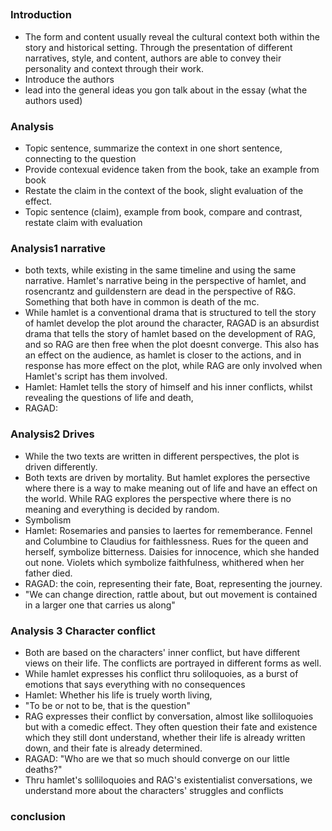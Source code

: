 ## 
### Introduction
- The form and content usually reveal the cultural context both within the story and historical setting. Through the presentation of different narratives, style, and content, authors are able to convey their personality and context through their work. 
- Introduce the authors
- lead into the general ideas you gon talk about in the essay (what the authors used)


### Analysis
- Topic sentence, summarize the context in one short sentence, connecting to the question
- Provide contexual evidence taken from the book, take an example from book
- Restate the claim in the context of the book, slight evaluation of the effect.
- Topic sentence (claim), example from book, compare and contrast, restate claim with evaluation


### Analysis1 narrative
- both texts, while existing in the same timeline and using the same narrative. Hamlet's narrative being in the perspective of hamlet, and rosencrantz and guildenstern are dead in the perspective of R&G. Something that both have in common is death of the mc.
- While hamlet is a conventional drama that is structured to tell the story of hamlet develop the plot around the character, RAGAD is an absurdist drama that tells the story of hamlet based on the development of RAG, and so RAG are then free when the plot doesnt converge. This also has an effect on the audience, as hamlet is closer to the actions, and in response has more effect on the plot, while RAG are only involved when Hamlet's script has them involved.
- Hamlet: Hamlet tells the story of himself and his inner conflicts, whilst revealing the questions of life and death, 
- RAGAD: 

### Analysis2 Drives
- While the two texts are written in different perspectives, the plot is driven differently. 
- Both texts are driven by mortality. But hamlet explores the persective where there is a way to make meaning out of life and have an effect on the world. While RAG explores the perspective where there is no meaning and everything is decided by random.
- Symbolism
- Hamlet: Rosemaries and pansies to laertes for rememberance. Fennel and Columbine to Claudius for faithlessness. Rues for the queen and herself, symbolize bitterness. Daisies for innocence, which she handed out none. Violets which symbolize faithfulness, whithered when her father died.
- RAGAD: the coin, representing their fate, Boat, representing the journey.
- "We can change direction, rattle about, but out movement is contained in a larger one that carries us along"

### Analysis 3 Character conflict
- Both are based on the characters' inner conflict, but have different views on their life. The conflicts are portrayed in different forms as well.
- While hamlet expresses his conflict thru soliloquoies, as a burst of emotions that says everything with no consequences
- Hamlet: Whether his life is truely worth living, 
- "To be or not to be, that is the question"
- RAG expresses their conflict by conversation, almost like solliloquoies but with a comedic effect. They often question their fate and existence which they still dont understand, whether their life is already written down, and their fate is already determined.
- RAGAD: "Who are we that so much should converge on our little deaths?"
- Thru hamlet's solliloquoies and RAG's existentialist conversations, we understand more about the characters' struggles and conflicts


### conclusion

